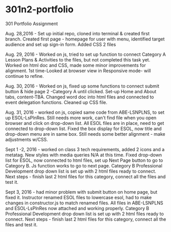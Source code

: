 # 301n2-portfolio
301 Portfolio Assignment

Aug. 28,2016 - Set up initial repo, cloned into terminal & created first branch.
Created first page - homepage for user with menu, identified target audience and set up sign-in form.
Added CSS 2 files

Aug. 29, 2016 - Worked on js, tried to set up function to connect Category A Lesson Plans & Activities to the files,
but not completed this task yet.
Worked on html doc and CSS, made some minor improvements for alignment.
1st time-Looked at browser view in Responsive mode- will continue to refine.

Aug. 30, 2016 - Worked on js, fixed up some functions to connect submit button & hide page 2 -Category A until clicked.
Set-up Home and About tabs, content-TBA.
Changed word doc into html files and connected to event delegation functions.
Cleaned up CSS file.

Aug. 31, 2016 - worked on js, copied same code from ABE-LSNPLNS, to set up ESOL-LsPlnRes. Still needs more work, can't find file when you open browser and click on drop-down list. All ESOL files are in place, need to get connected to drop-down list.
Fixed the box display for ESOL, now title and drop-down menu are in same box. Still needs some better alignment - make adjustments w/CSS.

Sept 1 -2, 2016 - worked on class 3 tech requirements, added 2 icons and a metatag. New styles with media queries N/A at this time.
Fixed drop-down list for ESOL, now connected to html files, set up Next Page button to go to Category B. Js function works to go to next page. Category B Professional Development drop down list is set up with 2 html files ready to connect. Next steps - finish last 2 html files for this category, connect all the files and test it.

Sept 3, 2016 - had minor problem with submit button on home page, but fixed it. Instructor renamed ESOL files to lowercase esol, had to make changes in constructor.js to match renamed files. All files in ABE-LSNPLNS and ESOL-LsPlnRes now attached and working properly.
Category B Professional Development drop down list is set up with 2 html files ready to connect. Next steps - finish last 2 html files for this category, connect all the files and test it.
